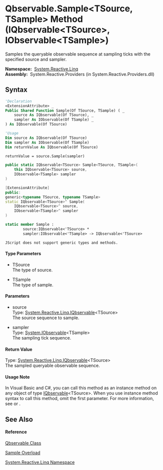 # Qbservable.Sample\<TSource, TSample\> Method (IQbservable\<TSource\>, IObservable\<TSample\>)

Samples the queryable observable sequence at sampling ticks with the specified source and sampler.

**Namespace:**  [System.Reactive.Linq](System.Reactive.Linq\System.Reactive.Linq.md)  
**Assembly:**  System.Reactive.Providers (in System.Reactive.Providers.dll)

## Syntax

```vb
'Declaration
<ExtensionAttribute> _
Public Shared Function Sample(Of TSource, TSample) ( _
    source As IQbservable(Of TSource), _
    sampler As IObservable(Of TSample) _
) As IQbservable(Of TSource)
```

```vb
'Usage
Dim source As IQbservable(Of TSource)
Dim sampler As IObservable(Of TSample)
Dim returnValue As IQbservable(Of TSource)

returnValue = source.Sample(sampler)
```

```csharp
public static IQbservable<TSource> Sample<TSource, TSample>(
    this IQbservable<TSource> source,
    IObservable<TSample> sampler
)
```

```c++
[ExtensionAttribute]
public:
generic<typename TSource, typename TSample>
static IQbservable<TSource>^ Sample(
    IQbservable<TSource>^ source, 
    IObservable<TSample>^ sampler
)
```

```fsharp
static member Sample : 
        source:IQbservable<'TSource> * 
        sampler:IObservable<'TSample> -> IQbservable<'TSource> 
```

```jscript
JScript does not support generic types and methods.
```

#### Type Parameters

- TSource  
  The type of source.

- TSample  
  The type of sample.

#### Parameters

- source  
  Type: [System.Reactive.Linq.IQbservable](IQbservable\IQbservable(TSource).md)\<TSource\>  
  The source sequence to sample.

- sampler  
  Type: [System.IObservable](https://msdn.microsoft.com/en-us/library/Dd990377)\<TSample\>  
  The sampling tick sequence.

#### Return Value

Type: [System.Reactive.Linq.IQbservable](IQbservable\IQbservable(TSource).md)\<TSource\>  
The sampled queryable observable sequence.

#### Usage Note

In Visual Basic and C\#, you can call this method as an instance method on any object of type [IQbservable](IQbservable\IQbservable(TSource).md)\<TSource\>. When you use instance method syntax to call this method, omit the first parameter. For more information, see [](https://msdn.microsoft.com/en-us/library/Bb384936) or [](https://msdn.microsoft.com/en-us/library/Bb383977).

## See Also

#### Reference

[Qbservable Class](Qbservable\Qbservable.md)

[Sample Overload](Sample\Qbservable.Sample.md)

[System.Reactive.Linq Namespace](System.Reactive.Linq\System.Reactive.Linq.md)
